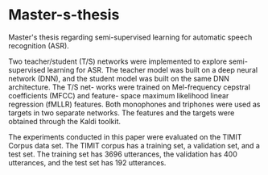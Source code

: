 # Master-s-thesis
Master's thesis regarding semi-supervised learning for automatic speech recognition (ASR). 

Two teacher/student (T/S) networks were implemented to explore semi-supervised learning for ASR. The teacher model was built on a deep neural network (DNN), 
and the student model was built on the same DNN architecture. The T/S net- works were trained on Mel-frequency cepstral coefficients (MFCC) and
feature- space maximum likelihood linear regression (fMLLR) features. Both monophones and triphones were used as targets in two separate networks. 
The features and the targets were obtained through the Kaldi toolkit.

The experiments conducted in this paper were evaluated on the TIMIT Corpus data set. The TIMIT corpus has a training set, 
a validation set, and a test set. The training set has 3696 utterances, the validation has 400 utterances, and the test set has 192 utterances.

